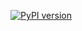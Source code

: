 [![PyPI version](https://badge.fury.io/py/name-generator-nicomp.svg)](https://badge.fury.io/py/name-generator-nicomp)

